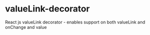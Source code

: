 # valueLink-decorator
React js valueLink decorator - enables support on both valueLink and onChange and value 
